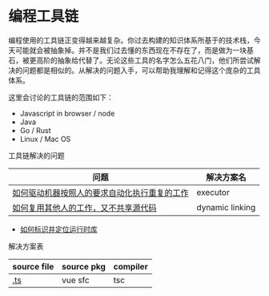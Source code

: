 # 编程工具链

编程使用的工具链正变得越来越复杂。你过去构建的知识体系所基于的技术栈，今天可能就会被抽象掉。并不是我们过去懂的东西现在不存在了，而是做为一块基石，被更高阶的抽象给代替了。无论这些工具的名字怎么五花八门，他们所尝试解决的问题都是相似的。从解决的问题入手，可以帮助我理解和记得这个庞杂的工具体系。

这里会讨论的工具链的范围如下：

* Javascript in browser / node
* Java
* Go / Rust
* Linux / Mac OS

工具链解决的问题

| 问题 | 解决方案名 |
| --- | --- |
| [如何驱动机器按照人的要求自动化执行重复的工作](/如何驱动机器按照人的要求自动化执行重复的工作) | executor |
| [如何复用其他人的工作，又不共享源代码](/如何复用其他人的工作，又不共享源代码.md) | dynamic linking
* [如何标识并定位运行时库](/如何标识并定位运行时库.md)

解决方案表

| source file | source pkg | compiler |
| --- | --- | --- |
| [.ts](/dot-ts.md) | vue sfc | tsc |

